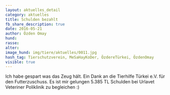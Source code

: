 ```yaml
---
layout: aktuelles_detail
category: aktuelles
title: Schulden bezahlt
fb_share_description: true
date: 2016-05-21
author: Özden Omay
hund:
rasse:
alter:
image_hund: img/tiere/aktuelles/0011.jpg
hash_tag: Tierschutzverein, MeSaHayKoDer, ÖzdereTürkei, ÖzdenOmay
visible: true
---
```


Ich habe gespart was das Zeug hält. Ein Dank an die Tierhilfe Türkei e.V. für den Futterzuschuss. Es ist mir gelungen 5.385 TL
Schulden bei Urlavet Veteriner Poliklinik zu begleichen :)
